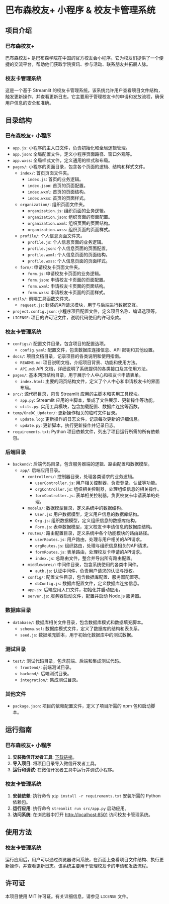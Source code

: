 # 巴布森校友+ 小程序 & 校友卡管理系统

## 项目介绍

### 巴布森校友+

巴布森校友+ 是巴布森学院在中国的官方校友会小程序。它为校友们提供了一个便捷的交流平台，帮助他们获取学院资讯、参与活动、联系朋友并拓展人脉。

### 校友卡管理系统

这是一个基于 Streamlit 的校友卡管理系统。该系统允许用户查看项目文件结构，触发更新操作，并查看更新日志。它主要用于管理校友卡的申请和发放流程，确保用户信息的安全和准确。

## 目录结构

### 巴布森校友+ 小程序

- `app.js`: 小程序的主入口文件，负责初始化和全局逻辑管理。
- `app.json`: 全局配置文件，定义小程序页面路径、窗口外观等。
- `app.wxss`: 全局样式文件，定义通用的样式和布局。
- `pages/`: 小程序的页面目录，包含各个页面的逻辑、结构和样式文件。
  - `index/`: 首页页面文件夹。
    - `index.js`: 首页的业务逻辑。
    - `index.json`: 首页的页面配置。
    - `index.wxml`: 首页的页面结构。
    - `index.wxss`: 首页的页面样式。
  - `organization/`: 组织页面文件夹。
    - `organization.js`: 组织页面的业务逻辑。
    - `organization.json`: 组织页面的页面配置。
    - `organization.wxml`: 组织页面的页面结构。
    - `organization.wxss`: 组织页面的页面样式。
  - `profile/`: 个人信息页面文件夹。
    - `profile.js`: 个人信息页面的业务逻辑。
    - `profile.json`: 个人信息页面的页面配置。
    - `profile.wxml`: 个人信息页面的页面结构。
    - `profile.wxss`: 个人信息页面的页面样式。
  - `form/`: 申请校友卡页面文件夹。
    - `form.js`: 申请校友卡页面的业务逻辑。
    - `form.json`: 申请校友卡页面的页面配置。
    - `form.wxml`: 申请校友卡页面的页面结构。
    - `form.wxss`: 申请校友卡页面的页面样式。
- `utils/`: 前端工具函数文件夹。
  - `request.js`: 封装的API请求模块，用于与后端进行数据交互。
- `project.config.json`: 小程序项目配置文件，定义项目名称、编译选项等。
- `LICENSE`: 项目的许可证文件，说明代码使用的许可条款。

### 校友卡管理系统

- `configs/`: 配置文件目录，包含项目的配置选项。
  - `config.yaml`: 配置文件，包含数据库连接信息、API 密钥和其他设置。
- `docs/`: 项目文档目录，记录项目的各类说明和使用指南。
  - `README.md`: 项目说明文档，介绍项目背景、功能和使用方法。
  - `API.md`: API 文档，详细说明了系统提供的各类接口及其使用方法。
- `pages/`: 基本网页结构目录，用于展示个人中心和校友卡申请表单。
  - `index.html`: 主要的网页结构文件，定义了个人中心和申请校友卡的界面布局。
- `src/`: 源代码目录，包含 Streamlit 应用的主脚本和实用工具模块。
  - `app.py`: Streamlit 应用的主脚本，集成了文件展示、更新操作等功能。
  - `utils.py`: 实用工具模块，包含加载配置、数据库连接等函数。
- `temp/OneDC_Updater/`: 更新操作相关的临时文件目录。
  - `update.log`: 更新操作的日志文件，记录每次更新的详细信息。
  - `update.py`: 更新脚本，执行更新操作并记录日志。
- `requirements.txt`: Python 项目依赖文件，列出了项目运行所需的所有依赖包。

### 后端目录

- `backend/`: 后端代码目录，包含服务器端的逻辑、路由配置和数据模型。
  - `app/`: 后端应用目录。
    - `controllers/`: 控制器目录，处理各类请求的业务逻辑。
      - `userController.js`: 用户相关控制器，负责登录、认证等功能。
      - `orgController.js`: 组织相关控制器，处理组织信息的相关操作。
      - `formController.js`: 表单相关控制器，负责校友卡申请表单的处理。
    - `models/`: 数据模型目录，定义系统中的数据结构。
      - `User.js`: 用户数据模型，定义用户信息的数据库结构。
      - `Org.js`: 组织数据模型，定义组织信息的数据库结构。
      - `Form.js`: 表单数据模型，定义校友卡申请信息的数据库结构。
    - `routes/`: 路由配置目录，定义系统中各个功能模块的路由路径。
      - `userRoutes.js`: 用户路由，处理与用户相关的API请求。
      - `orgRoutes.js`: 组织路由，处理与组织信息相关的API请求。
      - `formRoutes.js`: 表单路由，处理校友卡申请的API请求。
      - `index.js`: 总路由文件，整合并导出所有路由配置。
    - `middlewares/`: 中间件目录，包含系统使用的各类中间件。
      - `auth.js`: 认证中间件，负责用户请求的认证与授权。
    - `config/`: 配置文件目录，包含数据库配置、服务器配置等。
      - `dbConfig.js`: 数据库配置文件，定义数据库连接信息。
    - `app.js`: 后端应用入口文件，初始化并启动应用。
    - `server.js`: 服务器启动文件，配置并启动 Node.js 服务器。

### 数据库目录

- `database/`: 数据库相关文件目录，包含数据库模式和数据填充脚本。
  - `schema.sql`: 数据库模式文件，定义了数据库的结构和表关系。
  - `seed.js`: 数据填充脚本，用于初始化数据库中的测试数据。

### 测试目录

- `test/`: 测试代码目录，包含前端、后端和集成测试代码。
  - `frontend/`: 前端测试目录。
  - `backend/`: 后端测试目录。
  - `integration/`: 集成测试目录。

### 其他文件

- `package.json`: 项目的依赖配置文件，定义了项目所需的 npm 包和启动脚本。

## 运行指南

### 巴布森校友+ 小程序

1. **安装微信开发者工具**: [下载链接](https://developers.weixin.qq.com/miniprogram/dev/devtools/download.html)。
2. **导入项目**: 将项目目录导入微信开发者工具。
3. **运行和调试**: 在微信开发者工具中运行并调试小程序。

### 校友卡管理系统

1. **安装依赖**: 执行命令 `pip install -r requirements.txt` 安装所需的 Python 依赖包。
2. **运行应用**: 执行命令 `streamlit run src/app.py` 启动应用。
3. **访问系统**: 在浏览器中打开 [http://localhost:8501](http://localhost:8501) 访问校友卡管理系统。

## 使用方法

### 校友卡管理系统

运行应用后，用户可以通过浏览器访问系统，在页面上查看项目文件结构、执行更新操作，并查看更新日志。该系统主要用于管理校友卡的申请和发放流程。

## 许可证

本项目使用 MIT 许可证。有关详细信息，请参见 `LICENSE` 文件。
